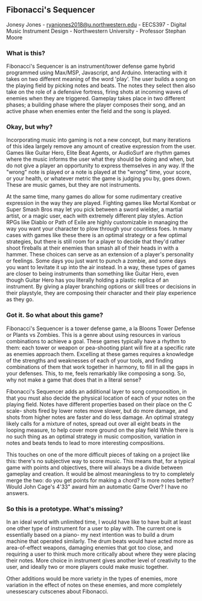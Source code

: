 ## Fibonacci's Sequencer
Jonesy Jones - ryanjones2018@u.northwestern.edu - EECS397 - Digital Music Instrument Design - Northwestern University - Professor Stephan Moore

### What is this?

Fibonacci's Sequencer is an instrument/tower defense game hybrid programmed using Max/MSP, Javascript, and Arduino. Interacting with it takes on two different meaning of the word 'play'. The user builds a song on the playing field by picking notes and beats. The notes they select then also take on the role of a defensive fortress, firing shots at incoming waves of enemies when they are triggered. Gameplay takes place in two different phases; a building phase where the player composes their song, and an active phase when enemies enter the field and the song is played.

### Okay, but why?

Incorporating music into gaming is not a new concept, but many iterations of this idea largely remove any amount of creative expression from the user. Games like Guitar Hero, Elite Beat Agents, or AudioSurf are rhythm games where the music informs the user what they should be doing and when, but do not give a player an opportunity to express themselves in any way. If the "wrong" note is played or a note is played at the "wrong" time, your score, or your health, or whatever metric the game is judging you by, goes down. These are music games, but they are not instruments.

At the same time, many games do allow for some rudimentary creative expression in the way they are played. Fighting games like Mortal Kombat or Super Smash Bros may let you pick between a sword wielder, a martial artist, or a magic user, each with extremely different play styles. Action RPGs like Diablo or Path of Exile are highly customizable in managing the way you want your character to plow through your countless foes. In many cases with games like these there is an optimal strategy or a few optimal strategies, but there is still room for a player to decide that they'd rather shoot fireballs at their enemies than smash all of their heads in with a hammer. These choices can serve as an extension of a player's personality or feelings. Some days you just want to punch a zombie, and some days you want to levitate it up into the air instead. In a way, these types of games are closer to being instruments than something like Guitar Hero, even though Guitar Hero has you literally holding a plastic replica of an instrument. By giving a player branching options or skill trees or decisions in their playstyle, they are composing their character and their play experience as they go.

### Got it. So what about this game?

Fibonacci's Sequencer is a tower defense game, a la Bloons Tower Defense or Plants vs Zombies. This is a genre about using resources in various combinations to achieve a goal. These games typically have a rhythm to them: each tower or weapon or pea-shooting plant will fire at a specific rate as enemies approach them. Excelling at these games requires a knowledge of the strengths and weaknesses of each of your tools, and finding combinations of them that work together in harmony, to fill in all the gaps in your defenses. This, to me, feels remarkably like composing a song. So, why not make a game that does that in a literal sense?

Fibonacci's Sequencer adds an additional layer to song compoosition, in that you must also decide the physical location of each of your notes on the playing field. Notes have different properties based on their place on the C scale- shots fired by lower notes move slower, but do more damage, and shots from higher notes are faster and do less damage. An optimal strategy likely calls for a mixture of notes, spread out over all eight beats in the looping measure, to help cover more ground on the play field While there is no such thing as an optimal strategy in music composition, variation in notes and beats tends to lead to more interesting compositions. 

This touches on one of the more difficult pieces of taking on a project like this: there's no subjective way to score music. This means that, for a typical game with points and objectives, there will always be a divide between gameplay and creation. It would be almost meaningless to try to completely merge the two: do you get points for making a chord? Is more notes better? Would John Cage's 4'33" award him an automatic Game Over? I have no answers.


### So this is a prototype. What's missing?

In an ideal world with unlimited time, I would have like to have built at least one other type of instrument for a user to play with. The current one is essentially based on a piano- my next intention was to build a drum machine that operated similarly. The drum beats would have acted more as area-of-effect weapons, damaging enemies that got too close, and requiring a user to think much more critically about where they were placing their notes. More choice in instrument gives another level of creativity to the user, and ideally two or more players could make music together. 

Other additions would be more variety in the types of enemies, more variation in the effect of notes on these enemies, and more completely unessescary cutscenes about Fibonacci.
